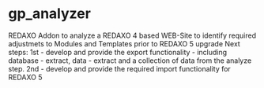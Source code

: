 # gp_analyzer
REDAXO Addon to analyze a REDAXO 4 based WEB-Site to identify required adjustmets to Modules and Templates prior to REDAXO 5 upgrade
Next steps:
1st - develop and provide the export functionality - including database - extract, data - extract and a collection of data from the analyze step.
2nd - develop and provide the required import functionality for REDAXO 5
